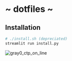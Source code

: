 # ~ dotfiles ~

## Installation

```sh
# ./install.sh (depreciated)
streamlit run install.py
```
![gray0_ctp_on_line](https://github.com/TobiZehPanda/dotfiles/assets/10318171/00b9d968-ad41-422a-9e1f-8e301eb48006)
